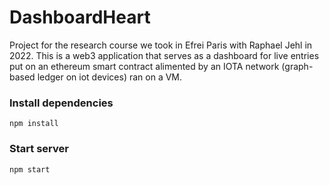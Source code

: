 # DashboardHeart

Project for the research course we took in Efrei Paris with Raphael Jehl in 2022. This is a web3 application that serves as a dashboard for live entries put on an ethereum smart contract alimented by an IOTA network (graph-based ledger on iot devices) ran on a VM.

### Install dependencies

`npm install`

### Start server

`npm start`
